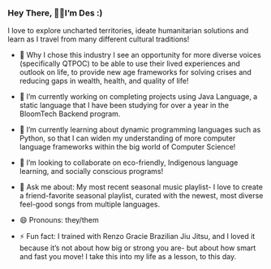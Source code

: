 ### Hey There, 🚀🚀I’m Des :) 


I love to explore uncharted territories, ideate humanitarian solutions and learn as I travel from many different cultural traditions!

- 🤔 Why I chose this industry I see an opportunity for more diverse voices (specifically QTPOC) to be able to use their lived experiences and outlook on life, to provide new age frameworks for solving crises and reducing gaps in wealth, health, and quality of life!
- 🔭 I’m currently working on completing projects using Java Language, a static language that I have been studying for over a year in the BloomTech Backend program.
- 🌱 I’m currently learning about dynamic programming languages such as Python, so that I can widen my understanding of more computer language frameworks within the big world of Computer Science!
- 👯 I’m looking to collaborate on eco-friendly, Indigenous language learning, and socially conscious programs!


- 💬 Ask me about: My most recent seasonal music playlist- I love to create a friend-favorite seasonal playlist, curated with the newest, most diverse feel-good songs from multiple languages.
- 😄 Pronouns: they/them
- ⚡ Fun fact: I trained with Renzo Gracie Brazilian Jiu Jitsu, and I loved it because it’s not about how big or strong you are- but about how smart and fast you move! I take this into my life as a lesson, to this day.

<!--
**gbauza3destinee/gbauza3destinee** is a ✨ _special_ ✨ repository because its `README.md` (this file) appears on your GitHub profile.

- 📫 How to reach me: ...

-->
